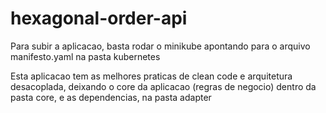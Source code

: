 # hexagonal-order-api

Para subir a aplicacao, basta rodar o minikube apontando para o arquivo manifesto.yaml na pasta kubernetes

Esta aplicacao tem as melhores praticas de clean code e arquitetura desacoplada, deixando o core da aplicacao (regras de negocio) dentro da pasta core, e as dependencias, na pasta adapter
